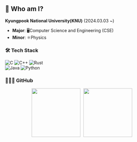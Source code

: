 ## 🦝 Who am I?
**Kyungpook National University(KNU)** (2024.03.03 ~) 
  - **Major**: 🖥️Computer Science and Engineering (CSE) 
  - **Minor**: ⚛️Physics

### 🛠 Tech Stack
![C](https://img.shields.io/badge/C-00599C?style=for-the-badge&logo=c&logoColor=white)
![C++](https://img.shields.io/badge/C++-00599C?style=for-the-badge&logo=c%2B%2B&logoColor=white)
![Rust](https://img.shields.io/badge/Rust-000000?style=for-the-badge&logo=rust&logoColor=white)
<br>
![Java](https://img.shields.io/badge/Java-007396?style=for-the-badge&logo=java&logoColor=white)
![Python](https://img.shields.io/badge/Python-3776AB?style=for-the-badge&logo=python&logoColor=white)

### 👨🏻‍💻 GitHub
<div style="display: flex; justify-content: center; gap: 10px;">
  <img src="https://github-readme-stats.vercel.app/api?username=NuGuri03&show_icons=true&theme=dark" height="160"/>
  <img src="https://github-readme-stats.vercel.app/api/top-langs/?username=Nuguri03&layout=compact&theme=dark" height="160"/>
</div>  
